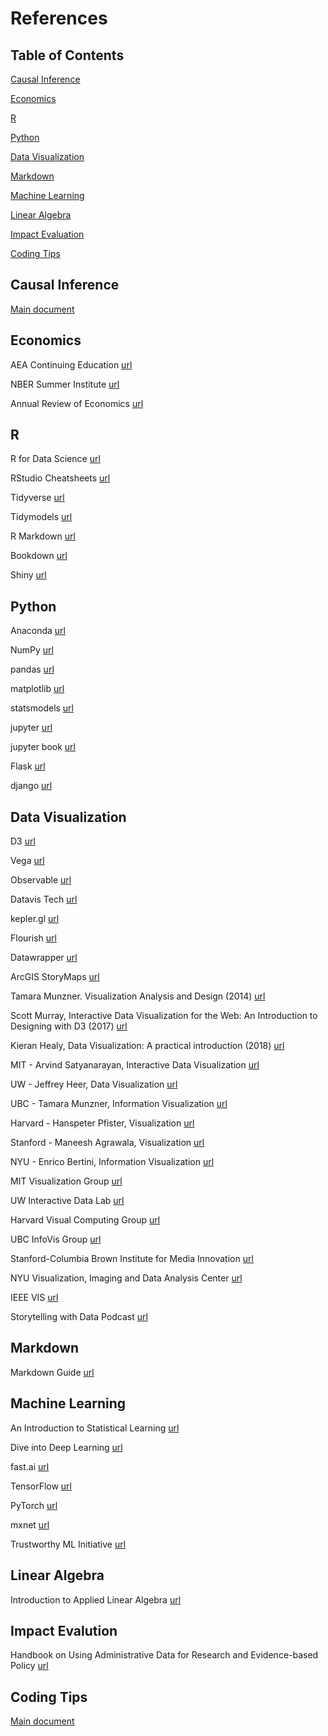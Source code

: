 # References

## Table of Contents

[Causal Inference](#causal-inference)

[Economics](#economics)

[R](#r)

[Python](#python)

[Data Visualization](#data-visualization)

[Markdown](#markdown)

[Machine Learning](#machine-learning)

[Linear Algebra](#linear-algebra)

[Impact Evaluation](#impact-evalution)

[Coding Tips](#coding-tips)

## Causal Inference

[Main document](causal-inference.md)

## Economics

AEA Continuing Education [url](https://www.aeaweb.org/conference/cont-ed)

NBER Summer Institute [url](https://www.nber.org/conferences/summer-institute)

Annual Review of Economics [url](https://www.annualreviews.org/journal/economics)

## R

R for Data Science [url](https://r4ds.had.co.nz/)

RStudio Cheatsheets [url](https://www.rstudio.com/resources/cheatsheets/)

Tidyverse [url](https://www.tidyverse.org/)

Tidymodels [url](https://www.tidymodels.org/)

R Markdown [url](https://rmarkdown.rstudio.com/)

Bookdown [url](https://bookdown.org/)

Shiny [url](https://shiny.rstudio.com/)

## Python

Anaconda [url](https://www.anaconda.com/)

NumPy [url](https://numpy.org/)

pandas [url](https://pandas.pydata.org/)

matplotlib [url](https://matplotlib.org/)

statsmodels [url](https://www.statsmodels.org/)

jupyter [url](https://jupyter.org/)

jupyter book [url](https://jupyterbook.org/)

Flask [url](https://palletsprojects.com/p/flask/)

django [url](https://www.djangoproject.com/)

## Data Visualization

D3 [url](https://d3js.org/)

Vega [url](https://vega.github.io/vega/)

Observable [url](https://observablehq.com/)

Datavis Tech [url](https://datavis.tech/)

kepler.<span></span>gl [url](https://kepler.gl/)

Flourish [url](https://flourish.studio/)

Datawrapper [url](https://www.datawrapper.de/)

ArcGIS StoryMaps [url](https://storymaps.arcgis.com/)

Tamara Munzner. Visualization Analysis and Design (2014) [url](https://www.cs.ubc.ca/~tmm/vadbook/)

Scott Murray, Interactive Data Visualization for the Web: An Introduction to Designing with D3 (2017) [url](https://alignedleft.com/work/d3-book-2e)

Kieran Healy, Data Visualization: A practical introduction (2018) [url](https://socviz.co/)

MIT - Arvind Satyanarayan, Interactive Data Visualization [url](http://vis.csail.mit.edu/classes/6.859/)

UW - Jeffrey Heer, Data Visualization [url](https://homes.cs.washington.edu/~jheer/)

UBC - Tamara Munzner, Information Visualization [url](https://www.cs.ubc.ca/~tmm/)

Harvard - Hanspeter Pfister, Visualization [url](https://www.cs171.org/)

Stanford - Maneesh Agrawala, Visualization [url](http://graphics.stanford.edu/~maneesh/)

NYU - Enrico Bertini, Information Visualization [url](http://enrico.bertini.io/)

MIT Visualization Group [url](http://vis.csail.mit.edu/)

UW Interactive Data Lab [url](http://idl.cs.washington.edu/)

Harvard Visual Computing Group [url](https://vcg.seas.harvard.edu/)

UBC InfoVis Group [url](http://www.cs.ubc.ca/group/infovis/)

Stanford-Columbia Brown Institute for Media Innovation [url](https://brown.stanford.edu/)

NYU Visualization, Imaging and Data Analysis Center [url](https://vida.engineering.nyu.edu/)

IEEE VIS [url](http://ieeevis.org/)

Storytelling with Data Podcast [url](https://www.storytellingwithdata.com/podcast)

## Markdown

Markdown Guide [url](https://www.markdownguide.org/)

## Machine Learning

An Introduction to Statistical Learning [url](https://www.statlearning.com/)

Dive into Deep Learning [url](https://d2l.ai/)

fast.<span></span>ai [url](https://www.fast.ai/)

TensorFlow [url](https://www.tensorflow.org/)

PyTorch [url](https://pytorch.org/)

mxnet [url](https://mxnet.apache.org/versions/1.8.0/)

Trustworthy ML Initiative [url](https://www.trustworthyml.org/)

## Linear Algebra

Introduction to Applied Linear Algebra [url](https://web.stanford.edu/~boyd/vmls/)

## Impact Evalution

Handbook on Using Administrative Data for Research and Evidence-based Policy [url](https://admindatahandbook.mit.edu/book/)

## Coding Tips

[Main document](coding-tips.md)
